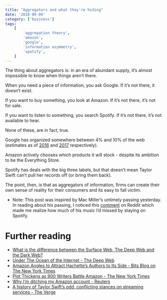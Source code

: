 ```yaml
---
title: "Aggregators and what they're hiding"
date: '2018-09-09'
category: ['business']
tags:
    [
        'aggregation theory',
        'amazon',
        'google',
        'information asymmetry',
        'spotify',
    ]
---
```


The thing about aggregators is: in an era of abundant supply, it’s almost impossible to know when things aren’t there.

When you need a piece of information, you ask Google. If it’s not there, it doesn’t exist.

If you want to buy something, you look at Amazon. If it’s not there, it’s not for sale.

If you want to listen to something, you search Spotify. If it’s not there, it’s not available to hear.

None of these, are in fact, true.

Google has organized somewhere between 4% and 10% of the web (estimates as of [2016](https://www.sans.org/reading-room/whitepapers/covert/ocean-internet-deep-web-37012) and [2017](https://blog.knowbe4.com/what-is-the-difference-between-the-surface-web-the-deep-web-and-the-dark-web) respectively).

Amazon actively chooses which products it will stock - despite its ambition to be the Everything Store.

Spotify has deals with the big three labels, but that doesn’t mean Taylor Swift can’t pull her records off (or bring them back).

The point, then, is that as aggregators of information, firms can create their own sense of reality for their consumers and its easy to fall victim.

-   Note: This post was inspired by Mac Miller’s untimely passing yesterday. In reading about his passing, I noticed this [comment](https://www.reddit.com/r/nba/comments/9e1gbr/karlanthony_towns_not_only_were_you_my_favorite/e5lnbhz) on Reddit which made me realize how much of his music I’d missed by staying on Spotify.

# Further reading

-   [What is the difference between the Surface Web, The Deep Web and the Dark Web?](https://blog.knowbe4.com/what-is-the-difference-between-the-surface-web-the-deep-web-and-the-dark-web)
-   [Under The Ocean of the Internet - The Deep Web](https://www.sans.org/reading-room/whitepapers/covert/ocean-internet-deep-web-37012)
-   [Amazon Angles to Attract Hachette’s Authors to Its Side - Bits Blog on The New York Times](https://bits.blogs.nytimes.com/2014/07/08/amazon-tries-to-woo-authors-in-hachette-dispute/?action=click&module=RelatedCoverage&pgtype=Article®ion=Footer)
-   [Plot Thickens as 900 Writers Battle Amazon - The New York Times](https://www.nytimes.com/2014/08/08/business/media/plot-thickens-as-900-writers-battle-amazon.html)
-   [Why I’m ditching my Amazon account - Reuters](https://www.reuters.com/article/shafer-amazon/column-why-im-ditching-my-amazon-account-idUSL1N0OD1I120140527)
-   [A history of Taylor Swift’s odd, conflicting stances on streaming services - The Verge](https://www.theverge.com/2017/6/9/15767986/taylor-swift-apple-music-spotify-statements-timeline)
